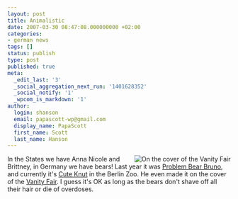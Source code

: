 ```yaml
---
layout: post
title: Animalistic
date: 2007-03-30 08:47:08.000000000 +02:00
categories:
- german news
tags: []
status: publish
type: post
published: true
meta:
  _edit_last: '3'
  _social_aggregation_next_run: '1401628352'
  _social_notify: '1'
  _wpcom_is_markdown: '1'
author:
  login: shanson
  email: papascott-wp@gmail.com
  display_name: PapaScott
  first_name: Scott
  last_name: Hanson
---
```

<p><a href="http://vanityfair.de/"><img src="http://www.papascott.de/wordpress/wp-content/uploads/2007/03/on-the-cover-of-the-vanity-fair.jpg" alt="On the cover of the Vanity Fair" title="Cute Knut" align="right" /></a>In the States we have Anna Nicole and Brittney, in Germany we have bears! Last year it was <a href="http://www.spiegel.de/international/0,1518,k-6937,00.html">Problem Bear Bruno</a>, and currently it's <a href="http://www.spiegel.de/international/0,1518,k-7098,00.html">Cute Knut</a> in the Berlin Zoo. He even made it on the cover of the <a href="http://vanityfair.de/">Vanity Fair</a>. I guess it's OK as long as the bears don't shave off all their hair or die of overdoses.</p>
